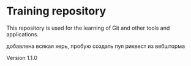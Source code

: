 # Training repository
This repository is used for the learning of Git and other tools and applications.

добавлена всякая херь, пробую создать пул риквест из вебшторма

Version 1.1.0